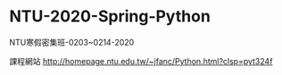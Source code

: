 # NTU-2020-Spring-Python
NTU寒假密集班-0203~0214-2020

課程網站
http://homepage.ntu.edu.tw/~jfanc/Python.html?clsp=pyt324f
